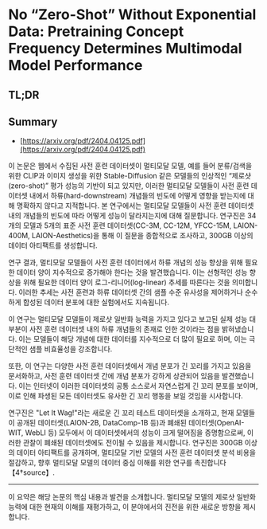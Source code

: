 # No “Zero-Shot” Without Exponential Data: Pretraining Concept Frequency Determines Multimodal Model Performance
## TL;DR
## Summary
- [https://arxiv.org/pdf/2404.04125.pdf](https://arxiv.org/pdf/2404.04125.pdf)

이 논문은 웹에서 수집된 사전 훈련 데이터셋이 멀티모달 모델, 예를 들어 분류/검색을 위한 CLIP과 이미지 생성을 위한 Stable-Diffusion 같은 모델들의 인상적인 “제로샷(zero-shot)” 평가 성능의 기반이 되고 있지만, 이러한 멀티모달 모델들이 사전 훈련 데이터셋 내에서 하류(hard-downstream) 개념들의 빈도에 어떻게 영향을 받는지에 대해 명확하지 않다고 지적합니다. 본 연구에서는 멀티모달 모델들이 사전 훈련 데이터셋 내의 개념들의 빈도에 따라 어떻게 성능이 달라지는지에 대해 질문합니다. 연구진은 34개의 모델과 5개의 표준 사전 훈련 데이터셋(CC-3M, CC-12M, YFCC-15M, LAION-400M, LAION-Aesthetics)을 통해 이 질문을 종합적으로 조사하고, 300GB 이상의 데이터 아티팩트를 생성합니다.

연구 결과, 멀티모달 모델들이 사전 훈련 데이터에서 하류 개념의 성능 향상을 위해 필요한 데이터 양이 지수적으로 증가해야 한다는 것을 발견했습니다. 이는 선형적인 성능 향상을 위해 필요한 데이터 양이 로그-리니어(log-linear) 추세를 따른다는 것을 의미합니다. 이러한 추세는 사전 훈련과 하류 데이터셋 간의 샘플 수준 유사성을 제어하거나 순수하게 합성된 데이터 분포에 대한 실험에서도 지속됩니다.

이 연구는 멀티모달 모델들이 제로샷 일반화 능력을 가지고 있다고 보고된 실제 성능 대부분이 사전 훈련 데이터셋 내의 하류 개념들의 존재로 인한 것이라는 점을 밝혀냈습니다. 이는 모델들이 해당 개념에 대한 데이터를 지수적으로 더 많이 필요로 하며, 이는 극단적인 샘플 비효율성을 강조합니다.

또한, 이 연구는 다양한 사전 훈련 데이터셋에서 개념 분포가 긴 꼬리를 가지고 있음을 문서화하고, 사전 훈련 데이터셋 간에 개념 분포가 강하게 상관되어 있음을 발견했습니다. 이는 인터넷이 이러한 데이터셋의 공통 소스로서 자연스럽게 긴 꼬리 분포를 보이며, 이로 인해 파생된 모든 데이터셋도 유사한 긴 꼬리 행동을 보일 것임을 시사합니다.

연구진은 "Let It Wag!"라는 새로운 긴 꼬리 테스트 데이터셋을 소개하고, 현재 모델들이 공개된 데이터셋(LAION-2B, DataComp-1B 등)과 폐쇄된 데이터셋(OpenAI-WIT, WebLI 등) 모두에서 이 데이터셋에서의 성능이 크게 떨어짐을 증명함으로써, 이러한 관찰이 폐쇄된 데이터셋에도 전이될 수 있음을 제시합니다. 연구진은 300GB 이상의 데이터 아티팩트를 공개하며, 멀티모달 기반 모델의 사전 훈련 데이터셋 분석 비용을 절감하고, 향후 멀티모달 모델의 데이터 중심 이해를 위한 연구를 촉진합니다【4†source】.

---
이 요약은 해당 논문의 핵심 내용과 발견을 소개합니다. 멀티모달 모델의 제로샷 일반화 능력에 대한 현재의 이해를 재평가하고, 이 분야에서의 진전을 위한 새로운 방향을 제시합니다.